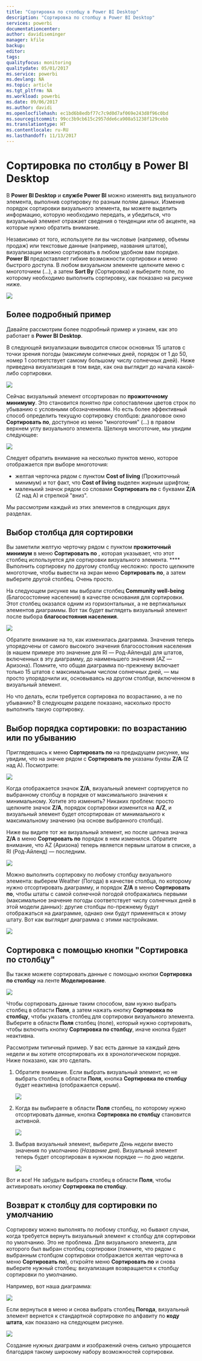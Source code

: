 ```yaml
---
title: "Сортировка по столбцу в Power BI Desktop"
description: "Сортировка по столбцу в Power BI Desktop"
services: powerbi
documentationcenter: 
author: davidiseminger
manager: kfile
backup: 
editor: 
tags: 
qualityfocus: monitoring
qualitydate: 05/01/2017
ms.service: powerbi
ms.devlang: NA
ms.topic: article
ms.tgt_pltfrm: NA
ms.workload: powerbi
ms.date: 09/06/2017
ms.author: davidi
ms.openlocfilehash: ec1bd6b8edbf77c7c9d0d7af069e243d8f96c0bd
ms.sourcegitcommit: 99cc3b9cb615c2957dde6ca908a51238f129cebb
ms.translationtype: HT
ms.contentlocale: ru-RU
ms.lasthandoff: 11/13/2017
---
```

# <a name="sort-by-column-in-power-bi-desktop"></a>Сортировка по столбцу в Power BI Desktop
В **Power BI Desktop** и **службе Power BI** можно изменять вид визуального элемента, выполнив сортировку по разным полям данных. Изменив порядок сортировки визуального элемента, вы можете выделить информацию, которую необходимо передать, и убедиться, что визуальный элемент отражает сведения о тенденции или об акценте, на которые нужно обратить внимание.

Независимо от того, используете ли вы числовые (например, объемы продаж) или текстовые данные (например, названия штатов), визуализации можно сортировать в любом удобном вам порядке.  **Power BI** предоставляет гибкие возможности сортировки и меню быстрого доступа. В любом визуальном элементе щелкните меню с многоточием (...), а затем **Sort By** (Сортировка) и выберите поле, по которому необходимо выполнить сортировку, как показано на рисунке ниже.

![](media/desktop-sort-by-column/sortbycolumn_2.png)

## <a name="more-depth-and-an-example"></a>Более подробный пример
Давайте рассмотрим более подробный пример и узнаем, как это работает в **Power BI Desktop**.

В следующей визуализации выводится список основных 15 штатов с точки зрения погоды (максимум солнечных дней, порядок от 1 до 50, номер 1 соответствует самому большому числу солнечных дней). Ниже приведена визуализация в том виде, как она выглядит до начала какой-либо сортировки.

![](media/desktop-sort-by-column/sortbycolumn_1.png)

Сейчас визуальный элемент отсортирован по **прожиточному минимуму**. Это становится понятно при сопоставлении цветов строк по убыванию с условными обозначениями. Но есть более эффективный способ определить текущую сортировку столбцов: диалоговое окно **Сортировать по**, доступное из меню "многоточия" (...) в правом верхнем углу визуального элемента. Щелкнув многоточие, мы увидим следующее:

![](media/desktop-sort-by-column/sortbycolumn_2.png)

Следует обратить внимание на несколько пунктов меню, которое отображается при выборе многоточия:

* желтая черточка рядом с пунктом **Cost of living** (Прожиточный минимум) и тот факт, что **Cost of living** выделен жирным шрифтом;
* маленький значок рядом со словами **Сортировать по** с буквами **Z/A** (Z над A) и стрелкой "вниз".

Мы рассмотрим каждый из этих элементов в следующих двух разделах.

## <a name="selecting-which-column-to-use-for-sorting"></a>Выбор столбца для сортировки
Вы заметили желтую черточку рядом с пунктом **прожиточный минимум** в меню **Сортировать по** , которая указывает, что этот столбец используется для сортировки визуального элемента. **** Выполнить сортировку по другому столбцу несложно: просто щелкните многоточие, чтобы вывести на экран меню **Сортировать по**, а затем выберите другой столбец. Очень просто.

На следующем рисунке мы выбрали столбец **Community well-being** (Благосостояние населения) в качестве основания для сортировки. Этот столбец оказался одним из горизонтальных, а не вертикальных элементов диаграммы. Вот так будет выглядеть визуальный элемент после выбора **благосостояния населения**.

![](media/desktop-sort-by-column/sortbycolumn_3.png)

Обратите внимание на то, как изменилась диаграмма. Значения теперь упорядочены от самого высокого значения благосостояния населения (в нашем примере это значение для RI — Род-Айленда) для штатов, включенных в эту диаграмму, до наименьшего значения (AZ — Аризона). Помните, что общая диаграмма по-прежнему включает только 15 штатов с максимальным числом солнечных дней, — мы просто упорядочили их, основываясь на другом столбце, включенном в визуальный элемент.

Но что делать, если требуется сортировка по возрастанию, а не по убыванию? В следующем разделе показано, насколько просто выполнить такую сортировку.

## <a name="selecting-the-sort-order---smallest-to-largest-largest-to-smallest"></a>Выбор порядка сортировки: по возрастанию или по убыванию
Приглядевшись к меню **Сортировать по** на предыдущем рисунке, мы увидим, что на значке рядом с **Сортировать по** указаны буквы **Z/A** (Z над A). Посмотрите:

![](media/desktop-sort-by-column/sortbycolumn_4.png)

Когда отображается значок **Z/A**, визуальный элемент сортируется по выбранному столбцу в порядке от максимального значения к минимальному. Хотите это изменить? Никаких проблем: просто щелкните значок **Z/A**, порядок сортировки изменится на **A/Z**, и визуальный элемент будет отсортирован от минимального к максимальному значению (на основе выбранного столбца).

Ниже вы видите тот же визуальный элемент, но после щелчка значка **Z/A** в меню **Сортировать по** порядок в нем изменился. Обратите внимание, что AZ (Аризона) теперь является первым штатом в списке, а RI (Род-Айленд) — последним.

![](media/desktop-sort-by-column/sortbycolumn_5.png)

Можно выполнить сортировку по любому столбцу визуального элемента: выберем Weather (Погода) в качестве столбца, по которому нужно отсортировать диаграмму, и порядок **Z/A** в меню **Сортировать по**, чтобы штаты с самой солнечной погодой отображались первыми (максимальное значение погоды соответствует числу солнечных дней в этой модели данных): другие столбцы по-прежнему будут отображаться на диаграмме, однако они будут применяться к этому штату. Вот как выглядит диаграмма с этими настройками.

![](media/desktop-sort-by-column/sortbycolumn_6.png)

## <a name="sort-using-the-sort-by-column-button"></a>Сортировка с помощью кнопки "Сортировка по столбцу"
Вы также можете сортировать данные с помощью кнопки **Сортировка по столбцу** на ленте **Моделирование**.

![](media/desktop-sort-by-column/sortbycolumn_8.png)

Чтобы сортировать данные таким способом, вам нужно выбрать столбец в области **Поля**, а затем нажать кнопку **Сортировка по столбцу**, чтобы указать столбец для сортировки визуального элемента. Выберите в области **Поля** столбец (поле), который нужно сортировать, чтобы включить кнопку **Сортировка по столбцу**, иначе кнопка будет неактивна.

Рассмотрим типичный пример. У вас есть данные за каждый день недели и вы хотите отсортировать их в хронологическом порядке. Ниже показано, как это сделать.

1. Обратите внимание. Если выбрать визуальный элемент, но не выбрать столбец в области **Поля**, кнопка **Сортировка по столбцу** будет неактивна (отображается серым).
   
   ![](media/desktop-sort-by-column/sortbycolumn_9a.png)
2. Когда вы выбираете в области **Поля** столбец, по которому нужно отсортировать данные, кнопка **Сортировка по столбцу** становится активной.
   
   ![](media/desktop-sort-by-column/sortbycolumn_10.png)
3. Выбрав визуальный элемент, выберите *День недели* вместо значения по умолчанию (*Название дня*). Визуальный элемент теперь будет отсортирован в нужном порядке — по дню недели.
   
   ![](media/desktop-sort-by-column/sortbycolumn_11.png)

Вот и все! Не забудьте выбрать столбец в области **Поля**, чтобы активировать кнопку **Сортировка по столбцу**.

## <a name="getting-back-to-default-column-for-sorting"></a>Возврат к столбцу для сортировки по умолчанию
Сортировку можно выполнять по любому столбцу, но бывают случаи, когда требуется вернуть визуальный элемент к столбцу для сортировки по умолчанию. Это не проблема. Для визуального элемента, для которого был выбран столбец сортировки (помните, что рядом с выбранным столбцом сортировки отображается желтая черточка в меню **Сортировать по**), откройте меню **Сортировать по** и снова выберите нужный столбец: визуализация возвращается к столбцу сортировки по умолчанию.

Например, вот наша диаграмма:

![](media/desktop-sort-by-column/sortbycolumn_6.png)

Если вернуться в меню и снова выбрать столбец **Погода**, визуальный элемент вернется к стандартной сортировке по алфавиту по **коду штата**, как показано на следующем рисунке.

![](media/desktop-sort-by-column/sortbycolumn_7.png)

Создание нужных диаграмм и изображений очень сильно упрощается благодаря такому широкому набору возможностей сортировки.

